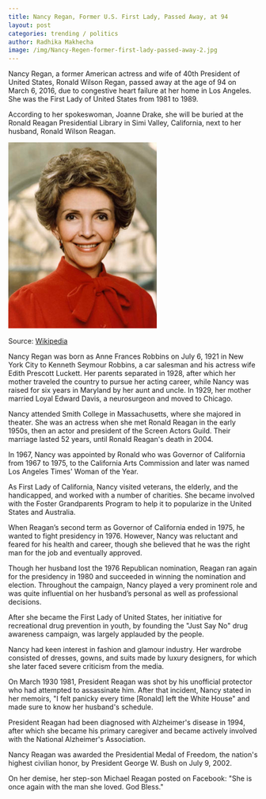 ```yaml
---
title: Nancy Regan, Former U.S. First Lady, Passed Away, at 94
layout: post
categories: trending / politics
author: Radhika Makhecha
image: /img/Nancy-Regen-former-first-lady-passed-away-2.jpg
---
```


Nancy Regan, a former American actress and wife of 40th President of United States, Ronald Wilson Regan, passed away at the age of 94 on March 6, 2016, due to congestive heart failure at her home in Los Angeles. She was the First Lady of United States from 1981 to 1989.

According to her spokeswoman, Joanne Drake, she will be buried at the Ronald Reagan Presidential Library in Simi Valley, California, next to her husband, Ronald Wilson Reagan. 

![Existential - Nancy Regan, Former U.S. First Lady, Passed Away, at 94](/img/Nancy-Regen-former-first-lady-passed-away.jpg)

Source: [Wikipedia](https://en.wikipedia.org/)

Nancy Regan was born as Anne Frances Robbins on July 6, 1921 in New York City to Kenneth Seymour Robbins, a car salesman and his actress wife Edith Prescott Luckett. Her parents separated in 1928, after which her mother traveled the country to pursue her acting career, while Nancy was raised for six years in Maryland by her aunt and uncle. In 1929, her mother married Loyal Edward Davis, a neurosurgeon and moved to Chicago.

Nancy attended Smith College in Massachusetts, where she majored in theater. She was an actress when she met Ronald Reagan in the early 1950s, then an actor and president of the Screen Actors Guild. Their marriage lasted 52 years, until Ronald Reagan's death in 2004.

In 1967, Nancy was appointed by Ronald who was Governor of California from 1967 to 1975, to the California Arts Commission and later was named Los Angeles Times' Woman of the Year.

As First Lady of California, Nancy visited veterans, the elderly, and the handicapped, and worked with a number of charities. She became involved with the Foster Grandparents Program to help it to popularize in the United States and Australia.

When Reagan’s second term as Governor of California ended in 1975, he wanted to fight presidency in 1976. However, Nancy was reluctant and feared for his health and career, though she believed that he was the right man for the job and eventually approved.

Though her husband lost the 1976 Republican nomination, Reagan ran again for the presidency in 1980 and succeeded in winning the nomination and election. Throughout the campaign, Nancy played a very prominent role and was quite influential on her husband’s personal as well as professional decisions.

After she became the First Lady of United States, her initiative for recreational drug prevention in youth, by founding the "Just Say No" drug awareness campaign, was largely applauded by the people.

Nancy had keen interest in fashion and glamour industry. Her wardrobe consisted of dresses, gowns, and suits made by luxury designers, for which she later faced severe criticism from the media.

On March 1930 1981, President Reagan was shot by his unofficial protector who had attempted to assassinate him. After that incident, Nancy stated in her memoirs, "I felt panicky every time [Ronald] left the White House" and made sure to know her husband's schedule.

President Reagan had been diagnosed with Alzheimer's disease in 1994, after which she became his primary caregiver and became actively involved with the National Alzheimer's Association.

Nancy Reagan was awarded the Presidential Medal of Freedom, the nation's highest civilian honor, by President George W. Bush on July 9, 2002.

On her demise, her step-son Michael Reagan posted on Facebook: "She is once again with the man she loved. God Bless."





